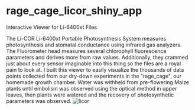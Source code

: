 # rage_cage_licor_shiny_app
Interactive Viewer for Li-6400xt Files

The Li-COR Li-6400xt Portable Photosynthesis System measures photosynthesis and stomatal conductance using infrared gas analyzers.
The Fluorometer head measures several chlorophyll fluorescence parameters and derives more from raw values. Additionally, they crammed just about every 
sensor imaginable into this thing so the files are a royal pain to look at. I built this viewer to easily visualize the thousands of data points collected
from our dry-down experiments in the "rage_cage", our homemade growth chamber. Water was withheld from pre-flowering Maize plants until embolism was observed using the optical method in upper leaves, then plants were watered and the recovery of photosynthetic parameters was observed.
![licor](https://user-images.githubusercontent.com/92548619/235284635-9084759e-909c-4dc1-9f37-fcda72dc67fa.jpg)
